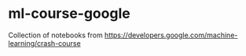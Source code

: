 # ml-course-google

Collection of notebooks from https://developers.google.com/machine-learning/crash-course
